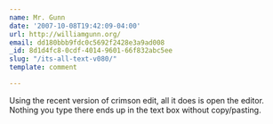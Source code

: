 ```yaml
---
name: Mr. Gunn
date: '2007-10-08T19:42:09-04:00'
url: http://williamgunn.org/
email: dd180bbb9fdc0c5692f2428e3a9ad008
_id: 8d1d4fc8-0cdf-4014-9601-66f832abc5ee
slug: "/its-all-text-v080/"
template: comment

---
```


Using the recent version of crimson edit, all it does is open the editor.  Nothing you type there ends up in the text box without copy/pasting.
